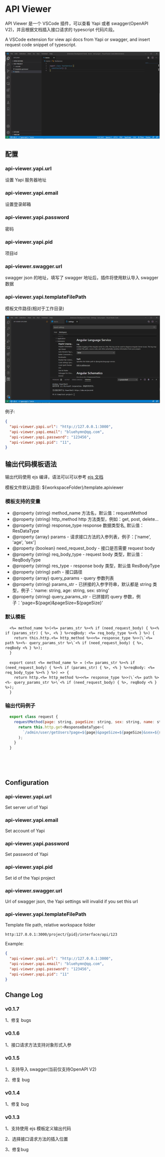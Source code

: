 # API Viewer
API Viewer 是一个 VSCode 插件，可以查看 Yapi 或者 swagger(OpenAPI V2)，并且根据文档插入接口请求的 typescript 代码片段。

A VSCode extension for view api docs from Yapi or swagger, and insert request code snippet of typescript. 

<img src="./docs/guide.gif">

## 配置

### **api-viewer.yapi.url**
设置 Yapi 服务器地址

### **api-viewer.yapi.email**
设置登录邮箱

### **api-viewer.yapi.password**
密码

### **api-viewer.yapi.pid**
项目id

### **api-viewer.swagger.url**
swagger json 的地址，填写了 swagger 地址后，插件将使用默认导入 swagger 数据

### **api-viewer.yapi.templateFilePath**
模板文件路径(相对于工作目录)

<img src="./docs/config.gif">

例子:

```json
{
  "api-viewer.yapi.url": "http://127.0.0.1:3000",
  "api-viewer.yapi.email": "bluehymn@qq.com",
  "api-viewer.yapi.password": "123456",
  "api-viewer.yapi.pid": "11",
}
```

## 输出代码模板语法
输出代码使用 ejs 编译，语法可以可以参考 [ejs 文档](https://github.com/mde/ejs)

模板文件默认路径: ${workspaceFolder}/template.apiviewer

### 模板支持的变量

 * @property {string} method_name 方法名，默认值：requestMethod
 * @property {string} http_method http 方法类型，例如：get, post, delete...
 * @property {string} response_type response 数据类型名, 默认值：ResDataType
 * @property {array} params - 请求接口方法的入参列表，例子：['name', 'age', 'sex']
 * @property {boolean} need_request_body - 接口是否需要 request body
 * @property {string} req_body_type - request body 类型，默认值：ReqBodyType
 * @property {string} res_type - response body 类型，默认值 ResBodyType
 * @property {string} path - 接口路径
 * @property {array} query_params - query 参数列表
 * @property {string} params_str - 已拼接的入参字符串，默认都是 string 类型，例子：'name: string, age: string, sex: string'
 * @property {string} query_params_str - 已拼接的 query 参数，例子：'page=${page}&pageSize=${pageSize}'

### 默认模板
```
  <%= method_name %>(<%= params_str %><% if (need_request_body) { %><% if (params_str) { %>, <% } %>reqBody: <%= req_body_type %><% } %>) {
    return this.http.<%= http_method %><<%= response_type %>>(\`<%= path %><%- query_params_str %>\`<% if (need_request_body) { %>, reqBody <% } %>);
  }

  export const <%= method_name %> = (<%= params_str %><% if (need_request_body) { %><% if (params_str) { %>, <% } %>reqBody: <%= req_body_type %><% } %>) => {
    return http.<%= http_method %><<%= response_type %>>(\`<%= path %><%- query_params_str %>\`<% if (need_request_body) { %>, reqBody <% } %>);
  }
```

### 输出代码例子
```js
  export class request {
    requestMethod(page: string, pageSize: string, sex: string, name: string) {
      return this.http.get<ResponseDataType>(
        `/admin/user/getUsers?page=${page}&pageSize=${pageSize}&sex=${sex}`
      );
    }
  }
```
&nbsp;

&nbsp;


## Configuration

### **api-viewer.yapi.url**
Set server url of Yapi

### **api-viewer.yapi.email**
Set account of Yapi

### **api-viewer.yapi.password**
Set password of Yapi

### **api-viewer.yapi.pid**
Set id of the Yapi project

### **api-viewer.swagger.url**
Url of swagger json, the Yapi settings will invalid if you set this url

### **api-viewer.yapi.templateFilePath**
Template file path, relative workspace folder

```
http:127.0.0.1:3000/project/{pid}/interface/api/123
```



Example:

```json
{
  "api-viewer.yapi.url": "http://127.0.0.1:3000",
  "api-viewer.yapi.email": "bluehymn@qq.com",
  "api-viewer.yapi.password": "123456",
  "api-viewer.yapi.pid": "11"
}
```

## Change Log

### v0.1.7
1、修复 bugs

### v0.1.6
1、接口请求方法支持对象形式入参

### v0.1.5
1、支持导入 swagger(当前仅支持OpenAPI V2)

2、修复 bug

### v0.1.4
1、修复 bug

### v0.1.3
1、支持使用 ejs 模板定义输出代码

2、选择接口请求方法的插入位置

3、修复bug
